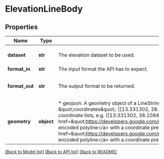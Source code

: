 # ElevationLineBody

## Properties
Name | Type | Description | Notes
------------ | ------------- | ------------- | -------------
**dataset** | **str** | The elevation dataset to be used. | [optional] [default to 'srtm']
**format_in** | **str** | The input format the API has to expect. | 
**format_out** | **str** | The output format to be returned. | [optional] [default to 'geojson']
**geometry** | **object** | * geojson: A geometry object of a LineString GeoJSON, e.g.          {\&quot;type\&quot;: \&quot;LineString\&quot;,           \&quot;coordinates\&quot;: [[13.331302, 38.108433],[13.331273, 38.10849]]          } * polyline: A list of coordinate lists, e.g.          [[13.331302, 38.108433], [13.331273, 38.10849]]  * encodedpolyline5: A &lt;a href&#x3D;\&quot;https://developers.google.com/maps/documentation/utilities/polylinealgorithm\&quot;&gt;Google encoded polyline&lt;/a&gt; with a coordinate precision of 5, e.g.          u&#x60;rgFswjpAKD  * encodedpolyline6: A &lt;a href&#x3D;\&quot;https://developers.google.com/maps/documentation/utilities/polylinealgorithm\&quot;&gt;Google encoded polyline&lt;/a&gt; with a coordinate precision of 6, e.g.          ap}tgAkutlXqBx@  | 

[[Back to Model list]](../README.md#documentation_for_models) [[Back to API list]](../README.md#documentation_for_api_endpoints) [[Back to README]](../README.md)

